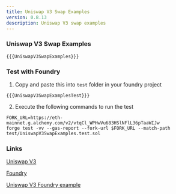 ```yaml
---
title: Uniswap V3 Swap Examples
version: 0.8.13
description: Uniswap V3 swap examples
---
```


### Uniswap V3 Swap Examples

```solidity
{{{UniswapV3SwapExamples}}}
```

### Test with Foundry

1. Copy and paste this into `test` folder in your foundry project

```solidity
{{{UniswapV3SwapExamplesTest}}}
```

2. Execute the following commands to run the test

```shell
FORK_URL=https://eth-mainnet.g.alchemy.com/v2/vtqCl_WPHwVu683HSlNFlL36pTaaWIJw
forge test -vv --gas-report --fork-url $FORK_URL --match-path test/UniswapV3SwapExamples.test.sol
```

### Links

<a href="https://docs.uniswap.org/protocol/guides/swaps/single-swaps" target="__blank">Uniswap V3</a>

<a href="https://github.com/foundry-rs/foundry" target="__blank">Foundry</a>

<a href="https://github.com/t4sk/defi-notes" target="__blank">Uniswap V3 Foundry example</a>
